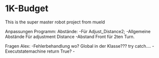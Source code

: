 # 1K-Budget

This is the super master robot project from mueld

Anpassungen Programm:
Abstände: 
-Für Adjust_Distance2;
-Allgemeine Abstände Für adjustment Distance
-Abstand Front für 2ten Turn.


Fragen Alex:    -Fehlerbehandlung wo? Global in der Klasse??? try catch....
                -Executstatemachine return True?
                -